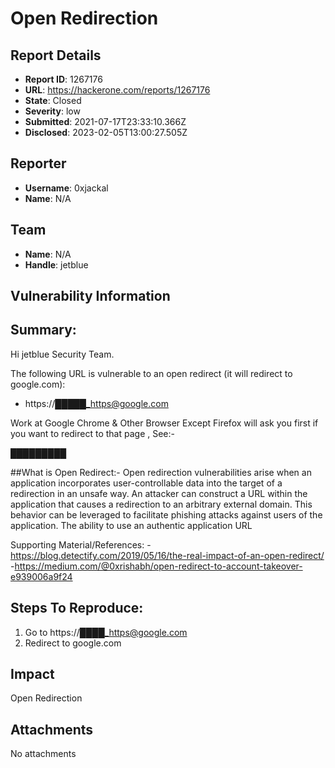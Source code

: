 # Open Redirection

## Report Details
- **Report ID**: 1267176
- **URL**: https://hackerone.com/reports/1267176
- **State**: Closed
- **Severity**: low
- **Submitted**: 2021-07-17T23:33:10.366Z
- **Disclosed**: 2023-02-05T13:00:27.505Z

## Reporter
- **Username**: 0xjackal
- **Name**: N/A

## Team
- **Name**: N/A
- **Handle**: jetblue

## Vulnerability Information
## Summary:
Hi jetblue Security Team.

The following URL is vulnerable to an open redirect (it will redirect to google.com):
- https://█████_https@google.com

Work at Google Chrome & Other Browser 
Except Firefox will ask you first if you want to redirect to that page , See:-

█████████
  
##What is Open Redirect:-
Open redirection vulnerabilities arise when an application incorporates user-controllable data into the target of a redirection in an unsafe way. An attacker can construct a URL within the application that causes a redirection to an arbitrary external domain. This behavior can be leveraged to facilitate phishing attacks against users of the application. The ability to use an authentic application URL

Supporting Material/References:
-https://blog.detectify.com/2019/05/16/the-real-impact-of-an-open-redirect/
-https://medium.com/@0xrishabh/open-redirect-to-account-takeover-e939006a9f24

## Steps To Reproduce:
1. Go to  https://████_https@google.com
2. Redirect to google.com

## Impact

Open Redirection

## Attachments
No attachments
